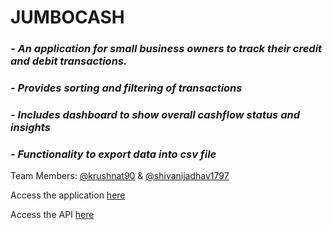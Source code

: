 # JUMBOCASH
### *- An application for small business owners to track their credit and debit transactions.*
### *- Provides sorting and filtering of transactions*
### *- Includes dashboard to show overall cashflow status and insights*
### *- Functionality to export data into csv file*

Team Members: [@krushnat90](https://github.com/krushnat90) &amp; [@shivanijadhav1797](https://github.com/shivanijadhav1797)

Access the application [here](https://jumbocash-t7.herokuapp.com/)

Access the API [here](https://jumbocash-t7-backend.herokuapp.com/v1/swagger-ui/)
